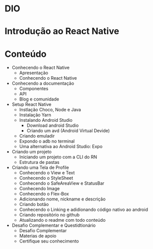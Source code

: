 # DIO
# Introdução ao React Native
# Conteúdo
- Conhecendo o React Native
  - Apresentação 
  - Conhecendo o React Native
- Conhecendo a documentação 
  - Componentes
  - API 
  - Blog e comunidade
- Setup React Native 
  - Instlação Choco, Node e Java
  - Instalação Yarn  
  - Instalando Android Studio
    - Download android Studio  
    - Criando um avd (Android Virtual Devide)
  - Criando emuladir 
  - Expondo o adb no terminal  
  - Uma alternativa ao Android Studio: Expo
- Criando um projeto 
  - Iniciando um projeto com a CLI do RN 
  - Estrutura de pastas
- Criando uma Tela de Profile 
  - Conhecendo o View e Text 
  - Conhecendo o StyleSheet 
  - Conhecendo o SafeAreaView e StatusBar
  - Conhecendo Image 
  - Conhecendo o Flex-Box 
  - Adicionando nome, nickname e descrição 
  - Criando botão 
  - Conhecendo o Linking e adidionando código nativo ao android
  - Criando repositório no github  
  - Atualizando o readme com todo conteúdo
- Desafio Complementar e Questidtionário 
  - Desafio Complementar 
  - Materias de apoio 
  - Certifique seu conhecimento
